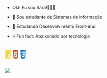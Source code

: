 - Olá! Eu sou Sara!👋🤘🤙



- 🔭 Sou estudante de Sistemas de informação
- 🌱 Estudando Desenvolvimento Front-end
- ⚡ Fun fact: Apaixonado por tecnologia 


</div>
<div style="display: inline_block"><br>
  <img align="center" alt="Rafa-Js" height="30" width="20" src="https://raw.githubusercontent.com/devicons/devicon/master/icons/javascript/javascript-plain.svg">
  <img align="center" alt="Rafa-HTML" height="30" width="20" src="https://raw.githubusercontent.com/devicons/devicon/master/icons/html5/html5-original.svg">
  <img align="center" alt="Rafa-CSS" height="30" width="20" src="https://raw.githubusercontent.com/devicons/devicon/master/icons/css3/css3-original.svg">
   
</div>
  
  ##
  
  <div> 

  <a href="https://www.instagram.com/ssarafran/" target="_blank"><img src="https://img.shields.io/badge/-Instagram-%23E4405F?style=for-the-badge&logo=instagram&logoColor=white" target="_blank"></a>

</div>
